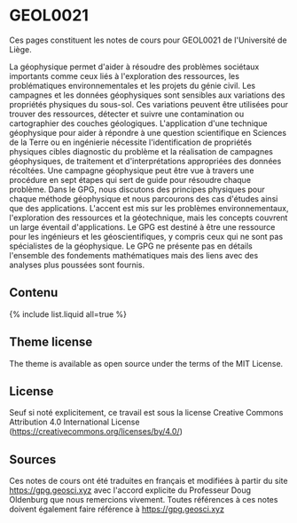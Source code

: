 # GEOL0021

Ces pages constituent les notes de cours pour GEOL0021 de l'Université de Liège.

La géophysique permet d'aider à résoudre des problèmes sociétaux 
importants comme ceux liés à l'exploration des ressources, les 
problématiques environnementales et les projets du génie civil. Les 
campagnes et les données géophysiques sont sensibles aux variations des 
propriétés physiques du sous-sol. Ces variations peuvent être utilisées 
pour trouver des ressources, détecter et suivre une contamination ou 
cartographier des couches géologiques. L'application d'une technique 
géophysique pour aider à répondre à une question scientifique en 
Sciences de la Terre ou en ingénierie nécessite l'identification de 
propriétés physiques cibles diagnostic du problème et la réalisation de 
campagnes géophysiques, de traitement et d'interprétations appropriées 
des données récoltées. Une campagne géophysique peut être vue à travers 
une procédure en sept étapes qui sert de guide pour résoudre chaque 
problème. Dans le GPG, nous discutons des principes physiques pour 
chaque méthode géophysique et nous parcourons des cas d'études ainsi que 
des applications. L'accent est mis sur les problèmes environnementaux, 
l'exploration des ressources et la géotechnique, mais les concepts 
couvrent un large éventail d'applications. Le GPG est destiné à être une 
ressource pour les ingénieurs et les géoscientifiques, y compris ceux 
qui ne sont pas spécialistes de la géophysique. Le GPG ne présente pas 
en détails l'ensemble des fondements mathématiques mais des liens avec 
des analyses plus poussées sont fournis.

## Contenu

{% include list.liquid all=true %}

## Theme license

The theme is available as open source under the terms of the MIT License.

## License

Seuf si noté explicitement, ce travail est sous la license Creative Commons Attribution 4.0 International License (https://creativecommons.org/licenses/by/4.0/)

## Sources

Ces notes de cours ont été traduites en français et modifiées à partir du site https://gpg.geosci.xyz avec l'accord explicite du Professeur Doug Oldenburg que nous remercions vivement. Toutes références à ces notes doivent également faire référence à https://gpg.geosci.xyz

